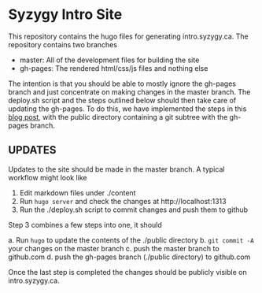# Syzygy Intro Site

This repository contains the hugo files for generating intro.syzygy.ca. The
repository contains two branches
  
  * master: All of the development files for building the site
  * gh-pages: The rendered html/css/js files and nothing else

The intention is that you should be able to mostly ignore the gh-pages branch
and just concentrate on making changes in the master branch. The deploy.sh
script and the steps outlined below should then take care of updating the
gh-pages. To do this, we have implemented the steps in this [blog
post](https://gohugo.io/tutorials/github-pages-blog/), with the public directory
containing a git subtree with the gh-pages branch.


## UPDATES

Updates to the site should be made in the master branch. A typical workflow
might look like

  1. Edit markdown files under ./content
  2. Run `hugo server` and check the changes at http://localhost:1313
  3. Run the ./deploy.sh script to commit changes and push them to github

Step 3 combines a few steps into one, it should

  a. Run `hugo` to update the contents of the ./public directory
  b. `git commit -A` your changes on the master branch
  c. push the master branch to github.com
  d. push the gh-pages branch (./public directory) to github.com

Once the last step is completed the changes should be publicly visible on
intro.syzygy.ca.
